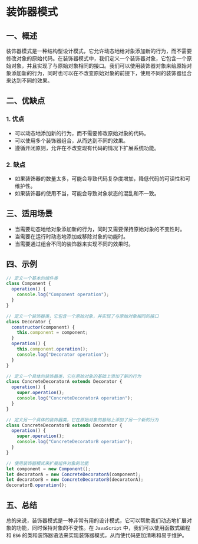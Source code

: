 # 装饰器模式

## 一、概述

装饰器模式是一种结构型设计模式，它允许动态地给对象添加新的行为，而不需要修改对象的原始代码。在装饰器模式中，我们定义一个装饰器对象，它包含一个原始对象，并且实现了与原始对象相同的接口。我们可以使用装饰器对象来给原始对象添加新的行为，同时也可以在不改变原始对象的前提下，使用不同的装饰器组合来达到不同的效果。

## 二、优缺点

### 1. 优点

- 可以动态地添加新的行为，而不需要修改原始对象的代码。
- 可以使用多个装饰器组合，从而达到不同的效果。
- 遵循开闭原则，允许在不改变现有代码的情况下扩展系统功能。

### 2. 缺点

- 如果装饰器的数量太多，可能会导致代码复杂度增加，降低代码的可读性和可维护性。
- 如果装饰器的使用不当，可能会导致对象状态的混乱和不一致。

## 三、适用场景

- 当需要动态地给对象添加新的行为，同时又需要保持原始对象的不变性时。
- 当需要在运行时动态地添加或移除对象的功能时。
- 当需要通过组合不同的装饰器来实现不同的效果时。

## 四、示例

```js
// 定义一个基本的组件类
class Component {
  operation() {
    console.log("Component operation");
  }
}

// 定义一个装饰器类，它包含一个原始对象，并实现了与原始对象相同的接口
class Decorator {
  constructor(component) {
    this.component = component;
  }
  operation() {
    this.component.operation();
    console.log("Decorator operation");
  }
}

// 定义一个具体的装饰器类，它在原始对象的基础上添加了新的行为
class ConcreteDecoratorA extends Decorator {
  operation() {
    super.operation();
    console.log("ConcreteDecoratorA operation");
  }
}

// 定义另一个具体的装饰器类，它在原始对象的基础上添加了另一个新的行为
class ConcreteDecoratorB extends Decorator {
  operation() {
    super.operation();
    console.log("ConcreteDecoratorB operation");
  }
}

// 使用装饰器模式来扩展组件对象的功能
let component = new Component();
let decoratorA = new ConcreteDecoratorA(component);
let decoratorB = new ConcreteDecoratorB(decoratorA);
decoratorB.operation();

```

## 五、总结

总的来说，装饰器模式是一种非常有用的设计模式，它可以帮助我们动态地扩展对象的功能，同时保持对象的不变性。在 `JavaScript` 中，我们可以使用函数式编程和 `ES6` 的类和装饰器语法来实现装饰器模式，从而使代码更加清晰和易于维护。